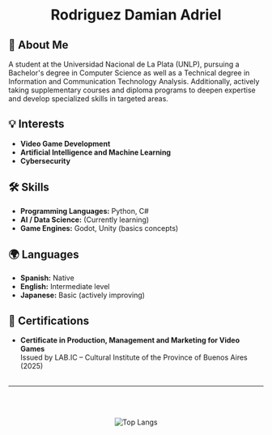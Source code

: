 # <p align="center"> Rodriguez Damian Adriel</p>

## 👤 About Me
A student at the Universidad Nacional de La Plata (UNLP), pursuing a Bachelor's degree in Computer Science as well as a Technical degree in Information and Communication Technology Analysis.
Additionally, actively taking supplementary courses and diploma programs to deepen expertise and develop specialized skills in targeted areas.

## 💡 Interests
- **Video Game Development**
- **Artificial Intelligence and Machine Learning**
- **Cybersecurity**

## 🛠 Skills
- **Programming Languages:** Python, C#
- **AI / Data Science:** (Currently learning)
- **Game Engines:** Godot, Unity (basics concepts)

## 🌍 Languages
- **Spanish:** Native
- **English:** Intermediate level
- **Japanese:** Basic (actively improving)

## 📜 Certifications
- **Certificate in Production, Management and Marketing for Video Games**  
  Issued by LAB.IC – Cultural Institute of the Province of Buenos Aires (2025)
<br><br>
---
<br><br>
<p align="center">
<img src="https://github-readme-stats.vercel.app/api/top-langs/?username=RADamianDev&layout=compact&theme=dark" alt="Top Langs" />
</p>
